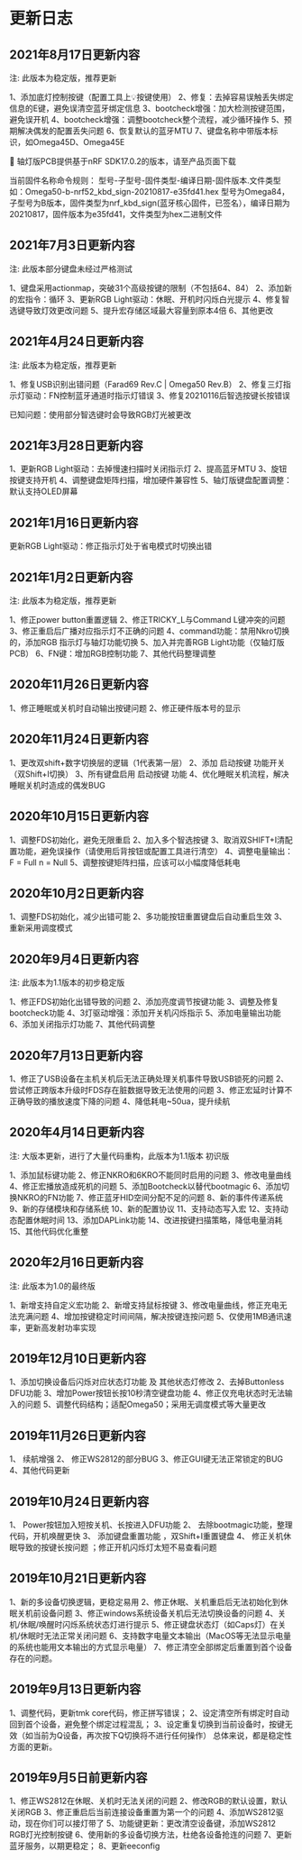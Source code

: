 更新日志
==========
2021年8月17日更新内容
--------
注: 此版本为稳定版，推荐更新

1、添加底灯控制按键（配置工具上💡按键使用）
2、修复：去掉容易误触丢失绑定信息的E键，避免误清空蓝牙绑定信息
3、bootcheck增强：加大检测按键范围，避免误开机
4、bootcheck增强：调整bootcheck整个流程，减少循环操作
5、预期解决偶发的配置丢失问题
6、恢复默认的蓝牙MTU
7、键盘名称中带版本标识，如Omega45D、Omega45E

🔴 轴灯版PCB提供基于nRF SDK17.0.2的版本，请至产品页面下载

当前固件名称命令规则：
型号-子型号-固件类型-编译日期-固件版本.文件类型
如：Omega50-b-nrf52_kbd_sign-20210817-e35fd41.hex
型号为Omega84，子型号为B版本，固件类型为nrf_kbd_sign(蓝牙核心固件，已签名），编译日期为20210817，固件版本为e35fd41，文件类型为hex二进制文件


2021年7月3日更新内容
--------
注: 此版本部分键盘未经过严格测试

1、键盘采用actionmap，突破31个高级按键的限制（不包括64、84）
2、添加新的宏指令：循环
3、更新RGB Light驱动：休眠、开机时闪烁白光提示
4、修复智选键导致灯效更改问题
5、提升宏存储区域最大容量到原本4倍
6、其他更改


2021年4月24日更新内容
--------
注: 此版本为稳定版，推荐更新

1、修复USB识别出错问题（Farad69 Rev.C | Omega50 Rev.B）
2、修复三灯指示灯驱动：FN控制蓝牙通道时指示灯错误
3、修复20210116后智选按键长按错误

已知问题：使用部分智选键时会导致RGB灯光被更改


2021年3月28日更新内容
--------
1、更新RGB Light驱动：去掉慢速扫描时关闭指示灯
2、提高蓝牙MTU
3、旋钮按键支持开机
4、调整键盘矩阵扫描，增加硬件兼容性
5、轴灯版键盘配置调整：默认支持OLED屏幕

2021年1月16日更新内容
--------
更新RGB Light驱动：修正指示灯处于省电模式时切换出错

2021年1月2日更新内容
--------
注: 此版本为稳定版，推荐更新

1、修正power button重置逻辑
2、修正TRICKY_L与Command L键冲突的问题
3、修正重启后广播对应指示灯不正确的问题
4、command功能：禁用Nkro切换的，添加RGB 指示灯与轴灯功能切换
5、加入并完善RGB Light功能（仅轴灯版PCB）
6、FN键：增加RGB控制功能
7、其他代码整理调整

2020年11月26日更新内容
--------

1、修正睡眠或关机时自动输出按键问题
2、修正硬件版本号的显示

2020年11月24日更新内容
--------

1、更改双shift+数字切换层的逻辑（1代表第一层）
2、添加 启动按键 功能开关（双Shift+I切换）
3、所有键盘启用 启动按键 功能
4、优化睡眠关机流程，解决睡眠关机时造成的偶发BUG


2020年10月15日更新内容
--------

1、调整FDS初始化，避免无限重启
2、加入多个智选按键
3、取消双SHIFT+I清配置功能，避免误操作（请使用后背按钮或配置工具进行清空）
4、调整电量输出：F = Full n = Null
5、调整按键矩阵扫描，应该可以小幅度降低耗电

2020年10月2日更新内容
--------

1、调整FDS初始化，减少出错可能
2、多功能按钮重置键盘后自动重启生效
3、重新采用调度模式


2020年9月4日更新内容
--------
注: 此版本为1.1版本的初步稳定版

1、修正FDS初始化出错导致的问题
2、添加亮度调节按键功能
3、调整及修复bootcheck功能
4、3灯驱动增强：添加开关机闪烁指示
5、添加电量输出功能
6、添加关闭指示灯功能
7、其他代码调整


2020年7月13日更新内容
--------
1、修正了USB设备在主机关机后无法正确处理关机事件导致USB锁死的问题
2、尝试修正跨版本升级时FDS存在脏数据导致无法使用的问题
3、修正宏延时计算不正确导致的播放速度下降的问题
4、降低耗电~50ua，提升续航


2020年4月14日更新内容
-----
注: 大版本更新，进行了大量代码重构，此版本为1.1版本 初识版

1、添加鼠标键功能
2、修正NKRO和6KRO不能同时启用的问题
3、修改电量曲线
4、修正宏播放造成死机的问题
5、添加Bootcheck以替代bootmagic
6、添加切换NKRO的FN功能
7、修正蓝牙HID空间分配不足的问题
8、新的事件传递系统
9、新的存储模块和存储系统
10、新的配置协议
11、支持动态写入宏
12、支持动态配置休眠时间
13、添加DAPLink功能
14、改进按键扫描策略，降低电量消耗
15、其他代码优化重整



2020年2月16日更新内容
-------------
注: 此版本为1.0的最终版

1、新增支持自定义宏功能
2、新增支持鼠标按键
3、修改电量曲线，修正充电无法充满问题
4、增加按键稳定时间间隔，解决按键连按问题
5、仅使用1MB通讯速率，更新高发射功率实现


2019年12月10日更新内容
-----------

1、添加切换设备后闪烁对应状态灯功能 及 其他状态灯修改
2、去掉Buttonless DFU功能
3、增加Power按钮长按10秒清空键盘功能
4、修正仅充电状态时无法输入的问题
5、调整代码结构；适配Omega50；采用无调度模式等大量更改

2019年11月26日更新内容
-------------
1、 续航增强
2、 修正WS2812的部分BUG
3、修正GUI键无法正常锁定的BUG
4、其他代码更新

2019年10月24日更新内容
--------------
1、 Power按钮加入短按关机、长按进入DFU功能
2、 去除bootmagic功能，整理代码，开机唤醒更快
3、 添加键盘重置功能 ，双Shift+I重置键盘
4、 修正关机休眠导致的按键长按问题 ；修正开机闪烁灯太短不易查看问题

2019年10月21日更新内容
--------------

1、新的多设备切换逻辑，更稳定易用
2、修正休眠、关机重启后无法初始化到休眠关机前设备问题
3、修正windows系统设备关机后无法切换设备的问题
4、关机/休眠/唤醒时闪烁系统状态灯进行提示
5、修正键盘状态灯（如Caps灯）在关机/休眠时无法正常关闭问题
6、支持数字电量文本输出（MacOS等无法显示电量的系统也能用文本输出的方式显示电量）
7、修正清空全部绑定后重置到首个设备存在的问题。

2019年9月13日更新内容
--------------

1、调整代码，更新tmk core代码，修正拼写错误；
2、设定清空所有绑定时自动回到首个设备，避免整个绑定过程混乱；
3、设定重复切换到当前设备时，按键无效（如当前为Q设备，再次按下Q切换将不进行任何操作）
总体来说，都是稳定性方面的更新。

2019年9月5日前更新内容
--------------

1、修正WS2812在休眠、关机时无法关闭的问题
2、修改RGB的默认设置，默认关闭RGB
3、修正重启后当前连接设备重置为第一个的问题
4、添加WS2812驱动，现在你们可以接灯带了
5、功能键更新：更改清空设备键，添加WS2812 RGB灯光控制按键
6、使用新的多设备切换方法，杜绝各设备抢连的问题
7、更新蓝牙服务，以期更稳定；
8、更新eeconfig